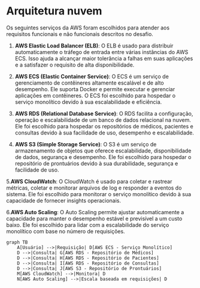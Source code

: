# Arquitetura nuvem

Os seguintes serviços da AWS foram escolhidos para atender aos requisitos funcionais e não funcionais descritos no desafio.

1. **AWS Elastic Load Balancer (ELB)**: O ELB é usado para distribuir automaticamente o tráfego de entrada entre várias instâncias do AWS ECS. Isso ajuda a alcançar maior tolerância a falhas em suas aplicações e a satisfazer o requisito de alta disponibilidade.

2. **AWS ECS (Elastic Container Service)**: O ECS é um serviço de gerenciamento de contêineres altamente escalável e de alto desempenho. Ele suporta Docker e permite executar e gerenciar aplicações em contêineres. O ECS foi escolhido para hospedar o serviço monolítico devido à sua escalabilidade e eficiência.

3. **AWS RDS (Relational Database Service)**: O RDS facilita a configuração, operação e escalabilidade de um banco de dados relacional na nuvem. Ele foi escolhido para hospedar os repositórios de médicos, pacientes e consultas devido à sua facilidade de uso, desempenho e escalabilidade.

4. **AWS S3 (Simple Storage Service)**: O S3 é um serviço de armazenamento de objetos que oferece escalabilidade, disponibilidade de dados, segurança e desempenho. Ele foi escolhido para hospedar o repositório de prontuários devido à sua durabilidade, segurança e facilidade de uso.

5.**AWS CloudWatch**: O CloudWatch é usado para coletar e rastrear métricas, coletar e monitorar arquivos de log e responder a eventos do sistema. Ele foi escolhido para monitorar o serviço monolítico devido à sua capacidade de fornecer insights operacionais.

6.**AWS Auto Scaling**: O Auto Scaling permite ajustar automaticamente a capacidade para manter o desempenho estável e previsível a um custo baixo. Ele foi escolhido para lidar com a escalabilidade do serviço monolítico com base no número de requisições.


```mermaid 
graph TB
    A[Usuário] -->|Requisição| D[AWS ECS - Serviço Monolítico]
    D -->|Consulta| G[AWS RDS - Repositório de Médicos]
    D -->|Consulta| H[AWS RDS - Repositório de Pacientes]
    D -->|Consulta| I[AWS RDS - Repositório de Consultas]
    D -->|Consulta| J[AWS S3 - Repositório de Prontuários]
    M[AWS CloudWatch] -->|Monitora| D
    N[AWS Auto Scaling] -->|Escala baseada em requisições| D
```